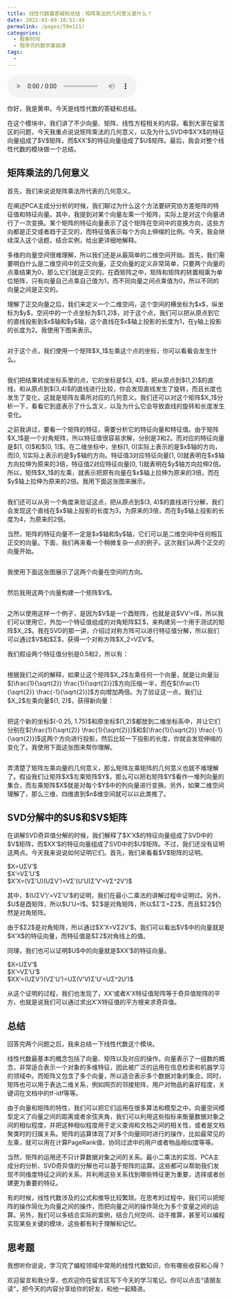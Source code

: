```yaml
---
title: 线性代数篇答疑和总结：矩阵乘法的几何意义是什么？
date: 2022-03-09 18:51:49
permalink: /pages/59e121/
categories:
  - 极客时间
  - 程序员的数学基础课
tags:
  - 
---
```

<audio title="45.线性代数篇答疑和总结：矩阵乘法的几何意义是什么？" src="https://static001.geekbang.org/resource/audio/89/78/89b8520d889c80c46e72a6d7ad098a78.mp3" controls="controls"></audio> 
<p>你好，我是黄申。今天是线性代数的答疑和总结。</p><p>在这个模块中，我们讲了不少向量、矩阵、线性方程相关的内容。看到大家在留言区的问题，今天我重点说说矩阵乘法的几何意义，以及为什么SVD中$X’X$的特征向量组成了$V$矩阵，而$XX’$的特征向量组成了$U$矩阵。最后，我会对整个线性代数的模块做一个总结。</p><h2>矩阵乘法的几何意义</h2><p>首先，我们来说说矩阵乘法所代表的几何意义。</p><p>在阐述PCA主成分分析的时候，我们聊过为什么这个方法要研究协方差矩阵的特征值和特征向量。其中，我提到对某个向量左乘一个矩阵，实际上是对这个向量进行了一次变换。某个矩阵的特征向量表示了这个矩阵在空间中的变换方向，这些方向都是正交或者趋于正交的，而特征值表示每个方向上伸缩的比例。今天，我会继续深入这个话题，结合实例，给出更详细地解释。</p><p>多维的向量空间很难理解，所以我们还是从最简单的二维空间开始。首先，我们需要明白什么是二维空间中的正交向量。正交向量的定义非常简单，只要两个向量的点乘结果为0，那么它们就是正交的。在酉矩阵之中，矩阵和矩阵的转置相乘为单位矩阵，只有向量自己点乘自己值为1，而不同向量之间点乘值为0，所以不同的向量之间是正交的。</p><!-- [[[read_end]]] --><p>理解了正交向量之后，我们来定义一个二维空间，这个空间的横坐标为$x$，纵坐标为$y$，空间中的一个点坐标为$(1,2)$，对于这个点，我们可以把从原点到它的直线投影到$x$轴和$y$轴，这个直线在$x$轴上投影的长度为1，在y轴上投影的长度为2。我使用下图来表示。</p><p><img src="https://static001.geekbang.org/resource/image/67/af/67b0b2634a6c53339b41579bf34f80af.png?wh=1340*910" alt=""></p><p>对于这个点，我们使用一个矩阵$X_1$左乘这个点的坐标，你可以看看会发生什么。</p><p><img src="https://static001.geekbang.org/resource/image/42/ba/423463beaff43e69429cc6b4f17910ba.png?wh=500*398" alt=""></p><p>我们把结果转成坐标系里的点，它的坐标是$(3, 4)$，把从原点到$(1,2)$的直线，和从原点到$(3,4)$的直线进行比较，你会发现直线发生了旋转，而且长度也发生了变化，这就是矩阵左乘所对应的几何意义。我们还可以对这个矩阵$X_1$分析一下，看看它到底表示了什么含义，以及为什么它会导致直线的旋转和长度发生变化。</p><p>之前我讲过，要看一个矩阵的特征，需要分析它的特征向量和特征值。由于矩阵$X_1$是一个对角矩阵，所以特征值很容易求解，分别是3和2。而对应的特征向量是$[1, 0]$和$[0, 1]$。在二维坐标中，坐标[1, 0]实际上表示的是$x$轴的方向，而[0, 1]实际上表示的是$y$轴的方向。特征值3对应特征向量[1, 0]就表明在$x$轴方向拉伸为原来的3倍，特征值2对应特征向量[0, 1]就表明在$y$轴方向拉伸2倍。所以，矩阵$X_1$的左乘，就表示把原有向量在$x$轴上拉伸为原来的3倍，而在$y$轴上拉伸为原来的2倍。我用下面这张图来展示。</p><p><img src="https://static001.geekbang.org/resource/image/8e/80/8e42e5eace66c585d78dfa32226ec780.png?wh=1190*1076" alt=""></p><p>我们还可以从另一个角度来验证这点，把从原点到$(3, 4)$的直线进行分解，我们会发现这个直线在$x$轴上投影的长度为3，为原来的3倍，而在$y$轴上投影的长度为4，为原来的2倍。</p><p>当然，矩阵的特征向量不一定是$x$轴和$y$轴，它们可以是二维空间中任何相互正交的向量。下面，我们再来看一个稍微复杂一点的例子。这次我们从两个正交的向量开始。</p><p><img src="https://static001.geekbang.org/resource/image/32/f3/32bfec48931dcc52354db9624a0d9bf3.png?wh=366*324" alt=""></p><p>我使用下面这张图展示了这两个向量在空间的方向。</p><p><img src="https://static001.geekbang.org/resource/image/07/04/0795164dbc78540fc5c0fc56713ae504.png?wh=1134*1028" alt=""></p><p>然后我用这两个向量构建一个矩阵$V$。</p><p><img src="https://static001.geekbang.org/resource/image/9a/de/9a02adc8acb0d8f0b40bdc85eaea9cde.png?wh=360*258" alt=""></p><p>之所以使用这样一个例子，是因为$V$是一个酉矩阵，也就是说$VV’=I$，所以我们可以使用它，外加一个特征值组成的对角矩阵$Σ$，来构建另一个用于测试的矩阵$X_2$。我在SVD的那一讲，介绍过对称方阵可以进行特征值分解，所以我们可以通过$V$和$Σ$，获得一个对称方阵$X_2=VΣV’$。</p><p>我们假设两个特征值分别是0.5和2，所以有：</p><p><img src="https://static001.geekbang.org/resource/image/26/6f/2606792083d27b6333428d03918e606f.png?wh=978*498" alt=""></p><p>根据我们之间的解释，如果让这个矩阵$X_2$左乘任何一个向量，就是让向量沿$[\frac{1}{\sqrt{2}}    \frac{1}{\sqrt{2}}]$方向压缩一半，而在$[\frac{1}{\sqrt{2}}    \frac{-1}{\sqrt{2}}]$方向增加两倍。为了验证这一点，我们让$X_2$左乘向量$(1, 2)$，获得新向量：</p><p><img src="https://static001.geekbang.org/resource/image/2d/e3/2dd3d37508be334af83f9d6ec2a17fe3.png?wh=732*172" alt=""></p><p>把这个新的坐标$(-0.25, 1.75)$和原坐标$(1,2)$都放到二维坐标系中，并让它们分别在$[\frac{1}{\sqrt{2}}    \frac{1}{\sqrt{2}}]$和$[\frac{1}{\sqrt{2}}    \frac{-1}{\sqrt{2}}]$这两个方向进行投影，然后比较一下投影的长度，你就会发现伸缩的变化了。我使用下面这张图来帮你理解。</p><p><img src="https://static001.geekbang.org/resource/image/be/a0/be3adac33d5359d8962ffa55f42ba6a0.png?wh=1174*1068" alt=""></p><p>弄清楚了矩阵左乘向量的几何意义，那么矩阵左乘矩阵的几何意义也就不难理解了。假设我们让矩阵$X$左乘矩阵$Y$，那么可以把右矩阵$Y$看作一堆列向量的集合，而左乘矩阵$X$就是对每个$Y$中的列向量进行变换。另外，如果二维空间理解了，那么三维、四维直到$n$维空间就可以以此类推了。</p><h2>SVD分解中的$U$和$V$矩阵</h2><p>在讲解SVD奇异值分解的时候，我们解释了$X’X$的特征向量组成了SVD中的$V$矩阵，而$XX’$的特征向量组成了SVD中的$U$矩阵。不过，我们还没有证明这两点。今天我来说说如何证明它们。首先，我们来看看$V$矩阵的证明。</p><p>$X=UΣV’$<br>
$X’=VΣ’U’$<br>
$X’X=(VΣ’U)(UΣV’)=VΣ’(U’U)Σ’V’=VΣ^2V’)$</p><p>其中，$(UΣV’)‘=VΣ’U’$的证明，我们在最小二乘法的讲解过程中证明过。另外，$U$是酉矩阵，所以$U’U=I$。$Σ$是对角矩阵，所以$Σ’Σ=Σ2$，而且$Σ2$仍然是对角矩阵。</p><p>由于$Σ2$是对角矩阵，所以通过$X’X=VΣ2V’$，我们可以看出$V$中的向量就是$X’X$的特征向量，而特征值是$Σ2$对角线上的值。</p><p>同理，我们也可以证明$U$中的向量就是$XX’$的特征向量。</p><p>$X=UΣV’$<br>
$X’=VΣ’U’$<br>
$XX’=(UΣV’)(VΣ’U’)=UΣ(V’V)Σ’U’=UΣ^2U’)$</p><p>从这个证明的过程，我们也发现了，XX’或者X’X特征值矩阵等于奇异值矩阵的平方，也就是说我们可以通过求出X’X特征值的平方根来求奇异值。</p><h2>总结</h2><p>回答完两个问题之后，我来总结一下线性代数这个模块。</p><p>线性代数最基本的概念包括了向量、矩阵以及对应的操作。向量表示了一组数的概念，非常适合表示一个对象的多维特征，因此被广泛的运用在信息检索和机器学习的领域中。而矩阵又包含了多个向量，所以适合表示多个数据对象的集合。同时，矩阵也可以用于表达二维关系，例如网页的邻接矩阵，用户对物品的喜好程度，关键词在文档中的tf-idf等等。</p><p>由于向量和矩阵的特性，我们可以把它们运用在很多算法和模型之中。向量空间模型定义了向量之间的距离或者余弦夹角，我们可以利用这些指标来衡量数据对象之间的相似程度，并把这种相似程度用于定义查询和文档之间的相关性，或者是文档聚类时的归属关系。矩阵的运算体现了对多个向量同时进行的操作，比如最常见的左乘，就可以用在计算PageRank值，协同过滤中的用户或者物品相似度等等。</p><p>当然，矩阵的运用还不只计算数据对象之间的关系。最小二乘法的实现、PCA主成分的分析、SVD奇异值的分解也可以基于矩阵的运算。这些都可以帮助我们发现不同维度特征之间的关系，并利用这些关系找到哪些特征更为重要，选择或者创建更为重要的特征。</p><p>有的时候，线性代数涉及的公式和推导比较繁琐。在思考的过程中，我们可以把矩阵的操作简化为向量之间的操作，而把向量之间的操作简化为多个变量之间的运算。另外，我们可以多结合实际的案例，结合几何空间、动手推算，甚至可以编程实现某些关键的模块，这些都有利于理解和记忆。</p><h2>思考题</h2><p>我想听你说说，学习完了编程领域中常用的线性代数知识，你有哪些收获和心得？</p><p>欢迎留言和我分享，也欢迎你在留言区写下今天的学习笔记。你可以点击“请朋友读”，把今天的内容分享给你的好友，和他一起精进。</p>